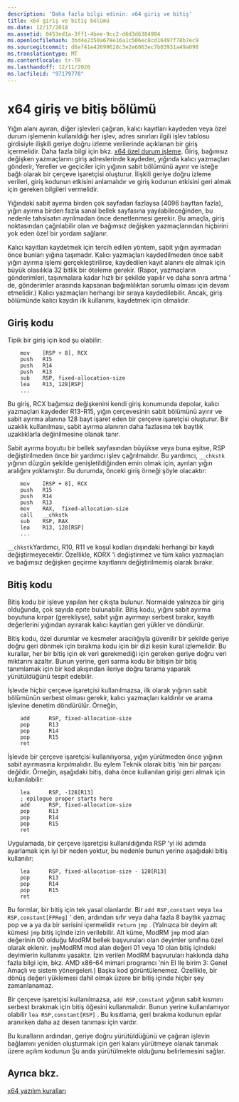 ```yaml
---
description: 'Daha fazla bilgi edinin: x64 giriş ve bitiş'
title: x64 giriş ve bitiş bölümü
ms.date: 12/17/2018
ms.assetid: 0453ed1a-3ff1-4bee-9cc2-d6d3d6384984
ms.openlocfilehash: 3bd4e2350a678e16a1c506ec8cd16497f78b7ec9
ms.sourcegitcommit: d6af41e42699628c3e2e6063ec7b03931a49a098
ms.translationtype: MT
ms.contentlocale: tr-TR
ms.lasthandoff: 12/11/2020
ms.locfileid: "97179778"
---
```

# <a name="x64-prolog-and-epilog"></a>x64 giriş ve bitiş bölümü

Yığın alanı ayıran, diğer işlevleri çağıran, kalıcı kayıtları kaydeden veya özel durum işlemenin kullanıldığı her işlev, adres sınırları ilgili işlev tablosu girdisiyle ilişkili geriye doğru izleme verilerinde açıklanan bir giriş içermelidir. Daha fazla bilgi için bkz. [x64 özel durum işleme](../build/exception-handling-x64.md). Giriş, bağımsız değişken yazmaçlarını giriş adreslerinde kaydeder, yığında kalıcı yazmaçları gönderir, Yereller ve geçiciler için yığının sabit bölümünü ayırır ve isteğe bağlı olarak bir çerçeve işaretçisi oluşturur. İlişkili geriye doğru izleme verileri, giriş kodunun etkisini anlamalıdır ve giriş kodunun etkisini geri almak için gereken bilgileri vermelidir.

Yığındaki sabit ayırma birden çok sayfadan fazlaysa (4096 bayttan fazla), yığın ayırma birden fazla sanal bellek sayfasına yayılabileceğinden, bu nedenle tahsisatın ayrılmadan önce denetlenmesi gerekir. Bu amaçla, giriş noktasından çağrılabilir olan ve bağımsız değişken yazmaçlarından hiçbirini yok eden özel bir yordam sağlanır.

Kalıcı kayıtları kaydetmek için tercih edilen yöntem, sabit yığın ayırmadan önce bunları yığına taşımadır. Kalıcı yazmaçları kaydedilmeden önce sabit yığın ayırma işlemi gerçekleştirilirse, kaydedilen kayıt alanını ele almak için büyük olasılıkla 32 bitlik bir öteleme gerekir. (Rapor, yazmaçların gönderimleri, taşınmalara kadar hızlı bir şekilde yapılır ve daha sonra artma ' de, gönderimler arasında kapsanan bağımlılıktan sorumlu olması için devam etmelidir.) Kalıcı yazmaçları herhangi bir sıraya kaydedilebilir. Ancak, giriş bölümünde kalıcı kaydın ilk kullanımı, kaydetmek için olmalıdır.

## <a name="prolog-code"></a>Giriş kodu

Tipik bir giriş için kod şu olabilir:

```MASM
    mov    [RSP + 8], RCX
    push   R15
    push   R14
    push   R13
    sub    RSP, fixed-allocation-size
    lea    R13, 128[RSP]
    ...
```

Bu giriş, RCX bağımsız değişkenini kendi giriş konumunda depolar, kalıcı yazmaçları kaydeder R13-R15, yığın çerçevesinin sabit bölümünü ayırır ve sabit ayırma alanına 128 bayt işaret eden bir çerçeve işaretçisi oluşturur. Bir uzaklık kullanılması, sabit ayırma alanının daha fazlasına tek baytlık uzaklıklarla değinilmesine olanak tanır.

Sabit ayırma boyutu bir bellek sayfasından büyükse veya buna eşitse, RSP değiştirilmeden önce bir yardımcı işlev çağrılmalıdır. Bu yardımcı, `__chkstk` yığının düzgün şekilde genişletildiğinden emin olmak için, ayrılan yığın aralığını yoklamıştır. Bu durumda, önceki giriş örneği şöyle olacaktır:

```MASM
    mov    [RSP + 8], RCX
    push   R15
    push   R14
    push   R13
    mov    RAX,  fixed-allocation-size
    call   __chkstk
    sub    RSP, RAX
    lea    R13, 128[RSP]
    ...
```

`__chkstk`Yardımcı, R10, R11 ve koşul kodları dışındaki herhangi bir kaydı değiştirmeyecektir. Özellikle, KORX 'i değiştirmez ve tüm kalıcı yazmaçları ve bağımsız değişken geçirme kayıtlarını değiştirilmemiş olarak bırakır.

## <a name="epilog-code"></a>Bitiş kodu

Bitiş kodu bir işleve yapılan her çıkışta bulunur. Normalde yalnızca bir giriş olduğunda, çok sayıda epıte bulunabilir. Bitiş kodu, yığını sabit ayırma boyutuna kırpar (gerekliyse), sabit yığın ayırmayı serbest bırakır, kayıtlı değerlerini yığından ayırarak kalıcı kayıtları geri yükler ve döndürür.

Bitiş kodu, özel durumlar ve kesmeler aracılığıyla güvenilir bir şekilde geriye doğru geri dönmek için bırakma kodu için bir dizi kesin kural izlemelidir. Bu kurallar, her bir bitiş için ek veri gerekmediği için gereken geriye doğru veri miktarını azaltır. Bunun yerine, geri sarma kodu bir bitişin bir bitiş tanımlamak için bir kod akışından ileriye doğru tarama yaparak yürütüldüğünü tespit edebilir.

İşlevde hiçbir çerçeve işaretçisi kullanılmazsa, ilk olarak yığının sabit bölümünün serbest olması gerekir, kalıcı yazmaçları kaldırılır ve arama işlevine denetim döndürülür. Örneğin,

```MASM
    add      RSP, fixed-allocation-size
    pop      R13
    pop      R14
    pop      R15
    ret
```

İşlevde bir çerçeve işaretçisi kullanılıyorsa, yığın yürütmeden önce yığının sabit ayırmasına kırpılmalıdır. Bu eylem Teknik olarak bitiş 'nin bir parçası değildir. Örneğin, aşağıdaki bitiş, daha önce kullanılan girişi geri almak için kullanılabilir:

```MASM
    lea      RSP, -128[R13]
    ; epilogue proper starts here
    add      RSP, fixed-allocation-size
    pop      R13
    pop      R14
    pop      R15
    ret
```

Uygulamada, bir çerçeve işaretçisi kullanıldığında RSP 'yi iki adımda ayarlamak için iyi bir neden yoktur, bu nedenle bunun yerine aşağıdaki bitiş kullanılır:

```MASM
    lea      RSP, fixed-allocation-size - 128[R13]
    pop      R13
    pop      R14
    pop      R15
    ret
```

Bu formlar, bir bitiş için tek yasal olanlardır. Bir `add RSP,constant` veya `lea RSP,constant[FPReg]` ' den, ardından sıfır veya daha fazla 8 baytlık yazmaç pop ve a ya da bir serisini içermelidir `return` `jmp` . (Yalnızca bir deyim alt kümesi `jmp` bitiş içinde izin verilebilir. Alt küme, ModRM `jmp` mod alan değerinin 00 olduğu ModRM bellek başvuruları olan deyimler sınıfına özel olarak eklenir. `jmp`ModRM mod alan değeri 01 veya 10 olan bitiş içindeki deyimlerin kullanımı yasaktır. İzin verilen ModRM başvuruları hakkında daha fazla bilgi için, bkz. AMD x86-64 mimari programcı 'nin El Ile birim 3: Genel Amaçlı ve sistem yönergeleri.) Başka kod görüntülenemez. Özellikle, bir dönüş değeri yüklemesi dahil olmak üzere bir bitiş içinde hiçbir şey zamanlanamaz.

Bir çerçeve işaretçisi kullanılmazsa, `add RSP,constant` yığının sabit kısmını serbest bırakmak için bitiş öğesini kullanmalıdır. Bunun yerine kullanılamıyor olabilir `lea RSP,constant[RSP]` . Bu kısıtlama, geri bırakma kodunun epılar aranırken daha az desen tanıması için vardır.

Bu kuralların ardından, geriye doğru yürütüldüğünü ve çağıran işlevin bağlamını yeniden oluşturmak için geri kalanı yürütmeye olanak tanımak üzere açılım kodunun Şu anda yürütülmekte olduğunu belirlemesini sağlar.

## <a name="see-also"></a>Ayrıca bkz.

[x64 yazılım kuralları](x64-software-conventions.md)
